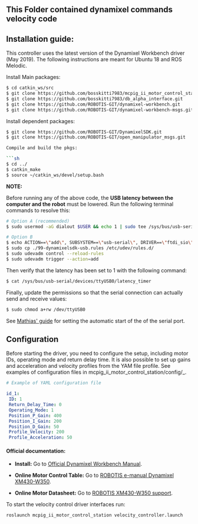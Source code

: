 ## This Folder contained dynamixel commands velocity code


## Installation guide:

This controller uses the latest version of the Dynamixel Workbench driver (May 2019). The following instructions are meant for Ubuntu 18 and ROS Melodic.

Install Main packages:

```sh
$ cd catkin_ws/src
$ git clone https://github.com/bosskitti7983/mcpig_ii_motor_control_station.git
$ git clone https://github.com/bosskitti7983/db_alpha_interface.git
$ git clone https://github.com/ROBOTIS-GIT/dynamixel-workbench.git
$ git clone https://github.com/ROBOTIS-GIT/dynamixel-workbench-msgs.git
``` 

Install dependent packages:

```sh
$ git clone https://github.com/ROBOTIS-GIT/DynamixelSDK.git
$ git clone https://github.com/ROBOTIS-GIT/open_manipulator_msgs.git

Compile and build the pkgs:

```sh
$ cd ../
$ catkin_make
$ source ~/catkin_ws/devel/setup.bash
```

**NOTE:**

Before running any of the above code, the **USB latency between the computer and the robot** must be lowered. Run the following terminal commands to resolve this:

```sh
# Option A (recommended)
$ sudo usermod -aG dialout $USER && echo 1 | sudo tee /sys/bus/usb-serial/devices/ttyUSB0/latency_timer

# Option B
$ echo ACTION==\"add\", SUBSYSTEM==\"usb-serial\", DRIVER==\"ftdi_sio\", ATTR{latency_timer}=\"1\" > 99-dynamixelsdk-usb.rules
$ sudo cp ./99-dynamixelsdk-usb.rules /etc/udev/rules.d/
$ sudo udevadm control --reload-rules
$ sudo udevadm trigger --action=add
```

Then verify that the latency has been set to 1 with the following command:

```sh
$ cat /sys/bus/usb-serial/devices/ttyUSB0/latency_timer
```

Finally, update the permissions so that the serial connection can actually send and receive values:

```sh
$ sudo chmod a+rw /dev/ttyUSB0
```

See [Mathias' guide](https://github.com/MathiasThor/my_dynamixel_workbench/wiki/MORF-Software-Installation-Guide) for setting the automatic start of the of the serial port. 


## Configuration

 Before starting the driver, you need to configure the setup, including motor IDs, operating mode and return delay time. It is also possible to set up gains and acceleration and velocity profiles from the YAM file profile. See examples of configuration files in mcpig_ii_motor_control_station/config/_. 

 ```yaml
# Example of YAML configuration file

id_1:
  ID: 1
  Return_Delay_Time: 0
  Operating_Mode: 1
  Position_P_Gain: 400
  Position_I_Gain: 200
  Position_D_Gain: 50
  Profile_Velocity: 200
  Profile_Acceleration: 50
```

#### Official documentation:

 - **Install:** Go to [Official Dynamixel Workbench Manual](http://emanual.robotis.com/docs/en/software/dynamixel/dynamixel_workbench/).


 - **Online Motor Control Table:** Go to [ROBOTIS e-manual Dynamixel XM430-W350](http://emanual.robotis.com/docs/en/dxl/x/xm430-w350/#indirect-data).

 - **Online Motor Datasheet:** Go to [ROBOTIS XM430-W350 support](http://support.robotis.com/en/product/actuator/dynamixel_x/xm_series/xm430-w350.htm).


To start the velocity control driver interfaces 
run:

```
roslaunch mcpig_ii_motor_control_station velocity_controller.launch
```


<!-- ### image of files are in folders -->

<!-- ![Imgur](https://i.imgur.com/RA3aToz.png) -->



